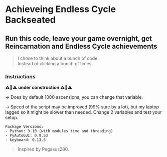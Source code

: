 # Achieveing Endless Cycle Backseated
## Run this code, leave your game overnight, get Reincarnation and Endless Cycle achievements
> I chose to think about a bunch of code  
> Instead of clicking a bunch of times.  

### Instructions

__**:warning::construction::warning: under construction :warning::construction::warning:**__

\-> Does by default 1000 ascensions, you can change that variable.

\-> Speed of the script may be improved (99% sure by a lot), but my laptop lagged so it might be slower than needed. Change 2 variables and test your setup.

````
Package Versions:
- Python: 3.10 (with modules time and threading)
- PyAutoGUI: 0.9.53
- keyboard: 0.13.5
````

> Inspired by Pegasus280.

